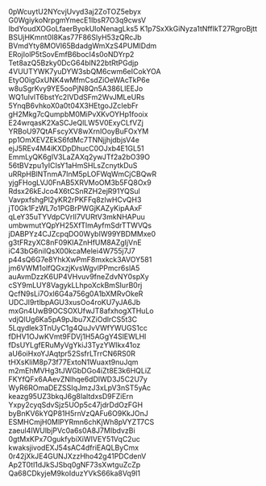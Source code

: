 0pWcuytU2NYcvjUvyd3aj2ZoTOZ5ebyx
G0WgiykoNrpgmYmecE1IbsR7O3q9cwsV
IbdYoudXOGoLfaerByokUloNenagLks5
K1p7SxXkGiNyza1tNffIkT27RgroBjtt
BSUjHKmnt0I8Kas77F86SlyH53zQRcJb
BVmdYty8MOVl65BdadgWmXzS4PUMIDdm
ERojIolP5tSovEmfB6bocI4s0oNDYrp2
Tet8azQ5Bzky0DcG64blN22btRtPGdjp
4VUUTYWK7yuDYW3sbQM6cwm6eICokYOA
EtyO0igGxUNK4wMfmCsdZiOeWAcTkP6e
w8uSgrKvy9YE5ooPjN8Qn5A386LIEEJo
WQ1uIvlT6bstYc2IVDdSFm2WvJMLeURs
5YnqB6vhkoX0a0t04X3HEtgoJZcIebFr
gH2Mkg7cQumpbM0MiPvXKvOYHp1fooix
E24wrqasK2XaSCJeQlLW5V0ExyCLfVZj
YRBoU97QtAFscyXV8wXrnlOoyBuFOxYM
pp1OmXEVZEkS6fdMc7TNNjjhjdbjsV4e
ejJ5REv4M4iKXDpDhucC0OJxb4E1GL51
EmmLyQK6gIV3LaZAXq2ywJTf2a2bO39O
56tBVzpu1yICIsY1aHmSHLsZcnytkDuS
uRRpHBlNTnmA7lnM5pLOFWqWmCjCBQwR
yjgFHogLVJ0FnAB5XRVMoOM3b5FQ8Ox9
Rdsx26kEJco4X6tCSnRZH2ejR91YQSul
VavpxfshgPl2yKR2rPKFFq8zIwHCvQH3
jT0Gk1FzWL7o1PGBrPWGjKAZyKipAAxF
qLeY35uTYVdpCVrIl7VURtV3mkNHAPuu
umbwmutYQpYH25XfTlmAyfmSdrTTWVQs
jDABPYz4CJZcpqDO0WybIW99YBDMMxe0
g3tFRzyXC8nF09KlAZnHfUM8AZgIjVnE
iC43bG6niIQsX00kcaMelei4W755j7J7
p44sQ6G7e8YhkXwPmF8mxkck3AVOY581
jm6VWM1olfQGxzjKvsWgvlPPmcr6slA5
auAvmDzzK6UP4VHvuv9fneZdvNY0spXy
cSY9mLUY8VagykLLhpoXckBmSIurB0rj
QcfN9sLi7Oxl6G4a756g0A1bXMRvOkeR
UDCJl9rtlbpAGU3xusOo4roKU7yJA6Jb
mxGn4UwB9OCSOXUfwJT8afxhogXTHuLo
vdjQlUg6Ka5pA9pJbu7XZiOdlrCS5t3C
5Lqydlek3TnUyC1g4QuJvVWfYWUGS1cc
fDHV1OJwKVmt9FDVj1H5AGgY4SlEWLHl
fDsUYLgfERuMyVgYkiJ3TyzYWIkx41oz
aU6oiHxoYJAqtpr52SsfrLTrrCN6RS0R
tHXsKliM8p73f77ExtoN1Wuaxt9nuJqm
m2mEhMVHg3tJWGbDGo4iZt8E3k6HQLiZ
FKYfQFx6AAevZNlhqe6dDIWD3J5C2U7y
WyR6ROmaDEZSSIqJmzJ3xLpV3nST5yAc
keazg95UZ3bkqJ6g8IaltdxsD9FZiErn
Yxpy2cyqSdvSjz5UOp5c47jdrDdOzFGH
byBnKV6kYQP81H5rnVzQAFu6O9KkJOnJ
ESMHCmjH0MlPYRmn6chKjWh8pVYZT7CS
zaeul4IWUlbjPVc0a6s0A8J7MIbdvzBi
0gtMxKPx7OgukfybiXiWIVEY51VqC2uc
kwaksjivodEXJ54sAC4dfriEAQLByCmx
0r42jXkJE4GUNJXzzHho42g41PDCdenV
Ap2T0tl1dJkSJSbq0gNF73sXwtguZcZp
Qa68CDkyjeM9koIduzYVkS66ka8Vq9l1
